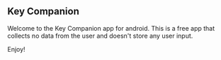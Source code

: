 ## Key Companion

Welcome to the Key Companion app for android. This is a free app that collects no data from the user and doesn't store any user input.

Enjoy!
